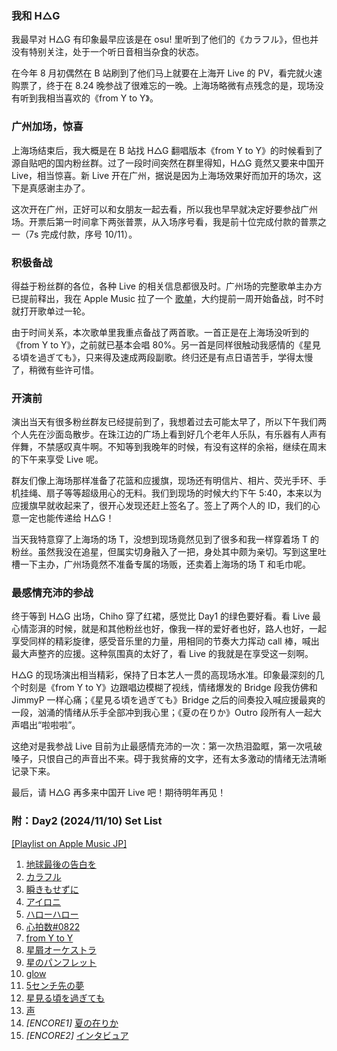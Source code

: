 ### 我和 H△G

我最早对 H△G 有印象最早应该是在 osu! 里听到了他们的《カラフル》，但也并没有特别关注，处于一个听日音相当杂食的状态。

在今年 8 月初偶然在 B 站刷到了他们马上就要在上海开 Live 的 PV，看完就火速购票了，终于在 8.24 晚参战了很难忘的一晚。上海场略微有点残念的是，现场没有听到我相当喜欢的《from Y to Y》。

### 广州加场，惊喜

上海场结束后，我大概是在 B 站找 H△G 翻唱版本《from Y to Y》的时候看到了源自贴吧的国内粉丝群。过了一段时间突然在群里得知，H△G 竟然又要来中国开 Live，相当惊喜。新 Live 开在广州，据说是因为上海场效果好而加开的场次，这下是真感谢主办了。

这次开在广州，正好可以和女朋友一起去看，所以我也早早就决定好要参战广州场。开票后第一时间拿下两张普票，从入场序号看，我是前十位完成付款的普票之一（7s 完成付款，序号 10/11）。

### 积极备战

得益于粉丝群的各位，各种 Live 的相关信息都很及时。广州场的完整歌单主办方已提前释出，我在 Apple Music 拉了一个 [歌单](https://music.apple.com/jp/playlist/hag-1st-live-in-guangzhou/pl.u-JPAZE6PsLjYXxxM)，大约提前一周开始备战，时不时就打开歌单过一轮。

由于时间关系，本次歌单里我重点备战了两首歌。一首正是在上海场没听到的《from Y to Y》，之前就已基本会唱 80%。另一首是同样很触动我感情的《星見る頃を過ぎても》，只来得及速成两段副歌。终归还是有点日语苦手，学得太慢了，稍微有些许可惜。

### 开演前

演出当天有很多粉丝群友已经提前到了，我想着过去可能太早了，所以下午我们两个人先在沙面岛散步。在珠江边的广场上看到好几个老年人乐队，有乐器有人声有伴舞，不禁感叹真牛啊。不知等到我晚年的时候，有没有这样的余裕，继续在周末的下午来享受 Live 呢。

群友们像上海场那样准备了花篮和应援旗，现场还有明信片、相片、荧光手环、手机挂绳、扇子等等超级用心的无料。我们到现场的时候大约下午 5:40，本来以为应援旗早就收起来了，很开心发现还赶上签名了。签上了两个人的 ID，我们的心意一定也能传递给 H△G！

当天我特意穿了上海场的场 T，没想到现场竟然见到了很多和我一样穿着场 T 的粉丝。虽然我没在追星，但属实切身融入了一把，身处其中颇为亲切。写到这里吐槽一下主办，广州场竟然不准备专属的场贩，还卖着上海场的场 T 和毛巾呢。

### 最感情充沛的参战

终于等到 H△G 出场，Chiho 穿了红裙，感觉比 Day1 的绿色要好看。看 Live 最心情澎湃的时候，就是和其他粉丝也好，像我一样的爱好者也好，路人也好，一起享受同样的精彩旋律，感受音乐里的力量，用相同的节奏大力挥动 call 棒，喊出最大声整齐的应援。这种氛围真的太好了，看 Live 的我就是在享受这一刻啊。

H△G 的现场演出相当精彩，保持了日本艺人一贯的高现场水准。印象最深刻的几个时刻是《from Y to Y》边跟唱边模糊了视线，情绪爆发的 Bridge 段我仿佛和 JimmyP 一样心痛；《星見る頃を過ぎても》Bridge 之后的间奏投入喊应援最爽的一段，汹涌的情绪从乐手全部冲到我心里；《夏の在りか》Outro 段所有人一起大声唱出“啦啦啦”。

这绝对是我参战 Live 目前为止最感情充沛的一次：第一次热泪盈眶，第一次吼破嗓子，只恨自己的声音出不来。碍于我贫瘠的文字，还有太多激动的情绪无法清晰记录下来。

最后，请 H△G 再多来中国开 Live 吧！期待明年再见！

### 附：Day2 (2024/11/10) Set List

[[Playlist on Apple Music JP]](https://music.apple.com/jp/playlist/hag-1st-live-in-guangzhou/pl.u-JPAZE6PsLjYXxxM)

1. [地球最後の告白を](https://music.apple.com/jp/song/%E5%9C%B0%E7%90%83%E6%9C%80%E5%BE%8C%E3%81%AE%E5%91%8A%E7%99%BD%E3%82%92/1442967185)
2. [カラフル](https://music.apple.com/jp/song/%E3%82%AB%E3%83%A9%E3%83%95%E3%83%AB-best-album-version/1637417568)
3. [瞬きもせずに](https://music.apple.com/jp/song/%E7%9E%AC%E3%81%8D%E3%82%82%E3%81%9B%E3%81%9A%E3%81%AB/1551761271)
4. [アイロニ](https://music.apple.com/jp/song/%E3%82%A2%E3%82%A4%E3%83%AD%E3%83%8B/1442967313)
5. [ハローハロー](https://music.apple.com/jp/song/%E3%83%8F%E3%83%AD%E3%83%BC%E3%83%8F%E3%83%AD%E3%83%BC/1442967316)
6. [心拍数#0822](https://music.apple.com/jp/song/%E5%BF%83%E6%8B%8D%E6%95%B0-0822/1442967174)
7. [from Y to Y](https://music.apple.com/jp/song/from-y-to-y/1442967189)
8. [星屑オーケストラ](https://music.apple.com/jp/song/%E6%98%9F%E5%B1%91%E3%82%AA%E3%83%BC%E3%82%B1%E3%82%B9%E3%83%88%E3%83%A9/1442967323)
9. [星のパンフレット](https://music.apple.com/jp/song/%E6%98%9F%E3%81%AE%E3%83%91%E3%83%B3%E3%83%95%E3%83%AC%E3%83%83%E3%83%88/1257679496)
10. [glow](https://music.apple.com/jp/song/glow/1442967183)
11. [5センチ先の夢](https://music.apple.com/jp/song/5%E3%82%BB%E3%83%B3%E3%83%81%E5%85%88%E3%81%AE%E5%A4%A2/1551761276)
12. [星見る頃を過ぎても](https://music.apple.com/jp/song/%E6%98%9F%E8%A6%8B%E3%82%8B%E9%A0%83%E3%82%92%E9%81%8E%E3%81%8E%E3%81%A6%E3%82%82-best-album-version/1637417566)
13. [声](https://music.apple.com/jp/song/%E5%A3%B0/1442967340)
14. *[ENCORE1]* [夏の在りか](https://music.apple.com/jp/song/%E5%A4%8F%E3%81%AE%E5%9C%A8%E3%82%8A%E3%81%8B/1341570980)
15. *[ENCORE2]* [インタビュア](https://music.apple.com/jp/song/%E3%82%A4%E3%83%B3%E3%82%BF%E3%83%93%E3%83%A5%E3%82%A2/1442967181)